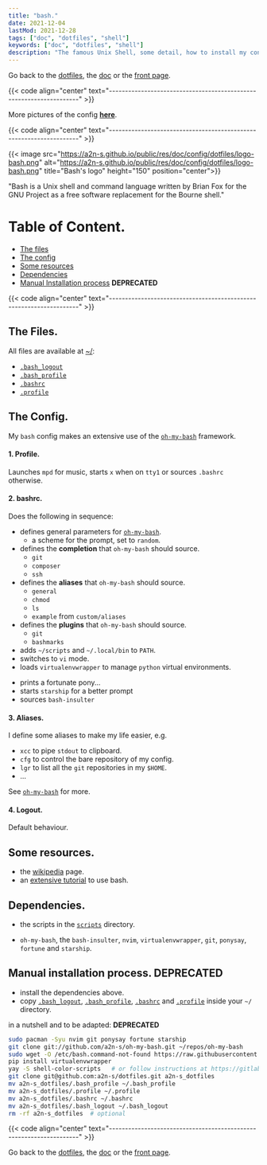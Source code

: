 ```yaml
---
title: "bash."
date: 2021-12-04
lastMod: 2021-12-28
tags: ["doc", "dotfiles", "shell"]
keywords: ["doc", "dotfiles", "shell"]
description: "The famous Unix Shell, some detail, how to install my config."
---
```

Go back to the [dotfiles](/public/doc/config/dotfiles), the [doc](/public/doc/config) or the [front page](/public).  

{{< code align="center" text="--------------------------------------------------------------------" >}}

More pictures of the config [**here**](https://github.com/a2n-s/dotfiles/#4-gallery-toc).

{{< code align="center" text="--------------------------------------------------------------------" >}}

{{< image src="https://a2n-s.github.io/public/res/doc/config/dotfiles/logo-bash.png" 
          alt="https://a2n-s.github.io/public/res/doc/config/dotfiles/logo-bash.png"
          title="Bash's logo" height="150" position="center">}}

"Bash is a Unix shell and command language written by Brian Fox for the GNU Project as a free software replacement for the Bourne shell."

# Table of Content.
- [The files](#the-files)
- [The config](#the-config)
- [Some resources](#some-resources)
- [Dependencies](#dependencies)
- [Manual Installation process](#manual-installation-process-deprecated) **DEPRECATED**

{{< code align="center" text="--------------------------------------------------------------------" >}}

## The Files.
All files are available at [~/](https://github.com/a2n-s/dotfiles):
- [`.bash_logout`]
- [`.bash_profile`]
- [`.bashrc`]
- [`.profile`]

## The Config.
My `bash` config makes an extensive use of the [`oh-my-bash`] framework.
#### 1. Profile.
Launches `mpd` for music, starts `x` when on `tty1` or sources `.bashrc` otherwise.
#### 2. bashrc.
Does the following in sequence:
- defines general parameters for [`oh-my-bash`].
  -  a scheme for the prompt, set to `random`.
- defines the **completion** that `oh-my-bash` should source.
  -  `git`
  -  `composer`
  -  `ssh`
- defines the **aliases** that `oh-my-bash` should source.
  -  `general`
  -  `chmod`
  -  `ls`
  -  `example` from `custom/aliases`
- defines the **plugins** that `oh-my-bash` should source.
  -  `git`
  -  `bashmarks`
- adds `~/scripts` and `~/.local/bin` to `PATH`.
- switches to `vi` mode.
- loads `virtualenvwrapper` to manage `python` virtual environments.
<!-- - prints a `colorscript` using Distrotube's repo [here](https://gitlab.com/dwt1/shell-color-scripts). -->
<!--   - can be changed to `neofetch`. -->
<!-- - prints a 3-month calendar. -->
- prints a fortunate pony...
- starts `starship` for a better prompt
- sources `bash-insulter`
#### 3. Aliases.
I define some aliases to make my life easier, e.g.
- `xcc` to pipe `stdout` to clipboard.
- `cfg` to control the bare repository of my config.
- `lgr` to list all the `git` repositories in my `$HOME`.
- ...

See [`oh-my-bash`] for more.
#### 4. Logout.
Default behaviour.

## Some resources.
- the [wikipedia](https://en.wikipedia.org/wiki/Bash_(Unix_shell)) page.
- an [extensive tutorial](https://tldp.org/LDP/Bash-Beginners-Guide/html/index.html) to use bash.

## Dependencies.
- the scripts in the [`scripts`] directory.
<!-- - `neofetch`, `git` and `cal`. -->
- `oh-my-bash`, the `bash-insulter`, `nvim`, `virtualenvwrapper`, `git`, `ponysay`, `fortune` and `starship`.
<!-- - Distrotube's `colorscript` -> can be found [here](https://gitlab.com/dwt1/shell-color-scripts). -->

## Manual installation process. **DEPRECATED**
- install the dependencies above.
- copy [`.bash_logout`], [`.bash_profile`], [`.bashrc`] and [`.profile`] inside your `~/` directory.

in a nutshell and to be adapted: **DEPRECATED**
<!-- sudo pacman -Syu neofetch git cal -->
```bash
sudo pacman -Syu nvim git ponysay fortune starship
git clone git://github.com/a2n-s/oh-my-bash.git ~/repos/oh-my-bash
sudo wget -O /etc/bash.command-not-found https://raw.githubusercontent.com/hkbakke/bash-insulter/master/src/bash.command-not-found
pip install virtualenvwrapper
yay -S shell-color-scripts   # or follow instructions at https://gitlab.com/dwt1/shell-color-scripts#installing-shell-color-scripts-on-other-linux-distrtibutions 
git clone git@github.com:a2n-s/dotfiles.git a2n-s_dotfiles
mv a2n-s_dotfiles/.bash_profile ~/.bash_profile
mv a2n-s_dotfiles/.profile ~/.profile
mv a2n-s_dotfiles/.bashrc ~/.bashrc
mv a2n-s_dotfiles/.bash_logout ~/.bash_logout
rm -rf a2n-s_dotfiles  # optional
```

{{< code align="center" text="--------------------------------------------------------------------" >}}

Go back to the [dotfiles](/public/doc/config/dotfiles), the [doc](/public/doc/config) or the [front page](/public).  

[`scripts`]:       https://github.com/a2n-s/dotfiles/blob/main/scripts
[`.bash_logout`]:  https://github.com/a2n-s/dotfiles/blob/main/.bash_logout
[`.bash_profile`]: https://github.com/a2n-s/dotfiles/blob/main/.bash_profile
[`.bashrc`]:       https://github.com/a2n-s/dotfiles/blob/main/.bashrc
[`.profile`]:      https://github.com/a2n-s/dotfiles/blob/main/.profile
[`oh-my-bash`]:    http://localhost:1313/public/doc/config/bash
